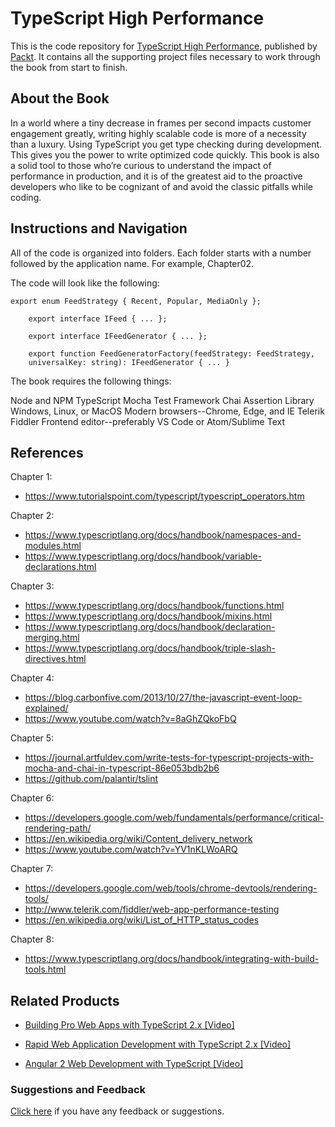 # TypeScript High Performance
This is the code repository for [TypeScript High Performance](https://www.packtpub.com/application-development/typescript-high-performance?utm_source=github&utm_medium=repository&utm_campaign=9781785288647), published by [Packt](https://www.packtpub.com/?utm_source=github). It contains all the supporting project files necessary to work through the book from start to finish.
## About the Book
In a world where a tiny decrease in frames per second impacts customer engagement greatly, writing highly scalable code is more of a necessity than a luxury. Using TypeScript you get type checking during development. This gives you the power to write optimized code quickly. This book is also a solid tool to those who’re curious to understand the impact of performance in production, and it is of the greatest aid to the proactive developers who like to be cognizant of and avoid the classic pitfalls while coding.


## Instructions and Navigation
All of the code is organized into folders. Each folder starts with a number followed by the application name. For example, Chapter02.



The code will look like the following:
```
export enum FeedStrategy { Recent, Popular, MediaOnly };

    export interface IFeed { ... };

    export interface IFeedGenerator { ... };

    export function FeedGeneratorFactory(feedStrategy: FeedStrategy,  
    universalKey: string): IFeedGenerator { ... }
```

The book requires the following things:

Node and NPM
TypeScript
Mocha Test Framework
Chai Assertion Library
Windows, Linux, or MacOS
 Modern browsers--Chrome, Edge, and IE
Telerik Fiddler
Frontend editor--preferably VS Code or Atom/Sublime Text

## References
Chapter 1:
* https://www.tutorialspoint.com/typescript/typescript_operators.htm

Chapter 2:
* https://www.typescriptlang.org/docs/handbook/namespaces-and-modules.html
* https://www.typescriptlang.org/docs/handbook/variable-declarations.html

Chapter 3:
* https://www.typescriptlang.org/docs/handbook/functions.html
* https://www.typescriptlang.org/docs/handbook/mixins.html
* https://www.typescriptlang.org/docs/handbook/declaration-merging.html
* https://www.typescriptlang.org/docs/handbook/triple-slash-directives.html

Chapter 4:
* https://blog.carbonfive.com/2013/10/27/the-javascript-event-loop-explained/
* https://www.youtube.com/watch?v=8aGhZQkoFbQ

Chapter 5:
* https://journal.artfuldev.com/write-tests-for-typescript-projects-with-mocha-and-chai-in-typescript-86e053bdb2b6
* https://github.com/palantir/tslint

Chapter 6:
* https://developers.google.com/web/fundamentals/performance/critical-rendering-path/
* https://en.wikipedia.org/wiki/Content_delivery_network
* https://www.youtube.com/watch?v=YV1nKLWoARQ

Chapter 7:
* https://developers.google.com/web/tools/chrome-devtools/rendering-tools/
* http://www.telerik.com/fiddler/web-app-performance-testing
* https://en.wikipedia.org/wiki/List_of_HTTP_status_codes

Chapter 8:
* https://www.typescriptlang.org/docs/handbook/integrating-with-build-tools.html

## Related Products
* [Building Pro Web Apps with TypeScript 2.x [Video]](https://www.packtpub.com/application-development/building-pro-web-apps-typescript-2x-video?utm_source=github&utm_medium=repository&utm_campaign=9781788292054)

* [Rapid Web Application Development with TypeScript 2.x [Video]](https://www.packtpub.com/application-development/rapid-web-application-development-typescript-2x-video?utm_source=github&utm_medium=repository&utm_campaign=9781787287389)

* [Angular 2 Web Development with TypeScript [Video]](https://www.packtpub.com/web-development/angular-2-web-development-typescript-video?utm_source=github&utm_medium=repository&utm_campaign=9781785885563)

### Suggestions and Feedback
[Click here](https://docs.google.com/forms/d/e/1FAIpQLSe5qwunkGf6PUvzPirPDtuy1Du5Rlzew23UBp2S-P3wB-GcwQ/viewform) if you have any feedback or suggestions.
